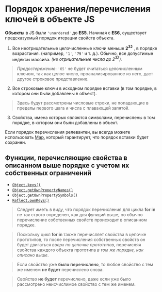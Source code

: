 # Порядок хранения/перечисления ключей в объекте JS

**Объекты** в JS были `'unordered'` до **ES5**.
Начиная с **ES6**, существует предсказуемый порядок итерации свойств объекта.

1. Все неотрицательные целочисленные ключи меньше **2<sup>32</sup>** , в порядке возрастания. (например, `'1'`, `'79'` и т. д.). Обычно, все допустимые индексы массива. _(не отрицательные числа до 2<sup>32</sup>)_.

> _Предостережение_: `'05'` не будет считаться целочисленным ключом, так как целое число, проанализированное из него, даст другое строковое представление.

2. Все строковые ключи в исходном порядке вставки (в том порядке, в котором они были добавлены в объект).

> Здесь будут рассмотрены числовые строки, не попадающие в пределы первого шага и числа с плавающей запятой.

3. Свойства, имена которых являются символами, перечислены в том порядке, в котором они были добавлены в объект.

Если порядок перечисления релевантен, вы всегда можете использовать [Map](https://developer.mozilla.org/en-US/docs/Web/JavaScript/Reference/Global_Objects/Map), который гарантирует, что порядок вставки будет сохранен.

## Функции, перечисляющие свойства в описанном выше порядке с учетом их собственных ограничений

- [`Object.keys()`](https://developer.mozilla.org/ru/docs/Web/JavaScript/Reference/Global_Objects/Object/keys)
- [`Object.getOwnPropertyNames()`](https://developer.mozilla.org/ru/docs/Web/JavaScript/Reference/Global_Objects/Object/getOwnPropertyNames)
- [`Object.getOwnPropertySymbols()`](https://developer.mozilla.org/ru/docs/Web/JavaScript/Reference/Global_Objects/Object/getOwnPropertySymbols)
- [`Reflect.ownKeys()`](https://developer.mozilla.org/ru/docs/Web/JavaScript/Reference/Global_Objects/Reflect/ownKeys)

> Следует иметь в виду, что порядок перечисления для цикла **for in** не так строго определен, как для функций выше, но обычно перечисление собственных свойств происходит в описанном порядке.

> Поскольку цикл **for in** также перечисляет свойства в цепочке прототипов, то после перечисления собственных свойств он будет двигаться _вверх по цепочке прототипов_, перечисляя свойства каждого объекта прототипа _в том же порядке, как описано выше_.

> Если свойство уже **было перечислено**, то любое свойство с тем же именем **не будет** перечислено снова.

> Свойство **не будет** перечислено, даже если уже было рассмотрено неисчислимое свойство с тем же именем.
